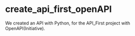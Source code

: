 # create_api_first_openAPI
We created an API with Python, for the API_First project with OpenAPI(Initiative).
